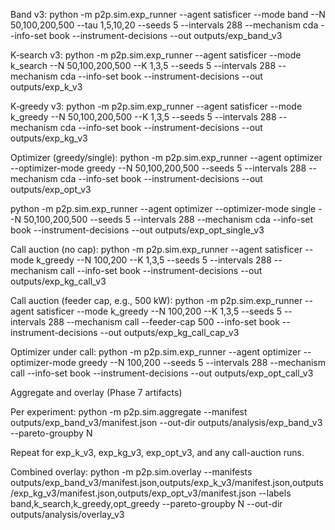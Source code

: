 Band v3:
python -m p2p.sim.exp_runner --agent satisficer --mode band --N 50,100,200,500 --tau 1,5,10,20 --seeds 5 --intervals 288 --mechanism cda --info-set book --instrument-decisions --out outputs/exp_band_v3


K‑search v3:
python -m p2p.sim.exp_runner --agent satisficer --mode k_search --N 50,100,200,500 --K 1,3,5 --seeds 5 --intervals 288 --mechanism cda --info-set book --instrument-decisions --out outputs/exp_k_v3


K‑greedy v3:
python -m p2p.sim.exp_runner --agent satisficer --mode k_greedy --N 50,100,200,500 --K 1,3,5 --seeds 5 --intervals 288 --mechanism cda --info-set book --instrument-decisions --out outputs/exp_kg_v3


Optimizer (greedy/single):
python -m p2p.sim.exp_runner --agent optimizer --optimizer-mode greedy --N 50,100,200,500 --seeds 5 --intervals 288 --mechanism cda --info-set book --instrument-decisions --out outputs/exp_opt_v3


python -m p2p.sim.exp_runner --agent optimizer --optimizer-mode single --N 50,100,200,500 --seeds 5 --intervals 288 --mechanism cda --info-set book --instrument-decisions --out outputs/exp_opt_single_v3


Call auction (no cap):
python -m p2p.sim.exp_runner --agent satisficer --mode k_greedy --N 100,200 --K 1,3,5 --seeds 5 --intervals 288 --mechanism call --info-set book --instrument-decisions --out outputs/exp_kg_call_v3


Call auction (feeder cap, e.g., 500 kW):
python -m p2p.sim.exp_runner --agent satisficer --mode k_greedy --N 100,200 --K 1,3,5 --seeds 5 --intervals 288 --mechanism call --feeder-cap 500 --info-set book --instrument-decisions --out outputs/exp_kg_call_cap_v3


Optimizer under call:
python -m p2p.sim.exp_runner --agent optimizer --optimizer-mode greedy --N 100,200 --seeds 5 --intervals 288 --mechanism call --info-set book --instrument-decisions --out outputs/exp_opt_call_v3


Aggregate and overlay (Phase 7 artifacts)

Per experiment:
python -m p2p.sim.aggregate --manifest outputs/exp_band_v3/manifest.json --out-dir outputs/analysis/exp_band_v3 --pareto-groupby N

Repeat for exp_k_v3, exp_kg_v3, exp_opt_v3, and any call-auction runs.


Combined overlay:
python -m p2p.sim.overlay --manifests outputs/exp_band_v3/manifest.json,outputs/exp_k_v3/manifest.json,outputs/exp_kg_v3/manifest.json,outputs/exp_opt_v3/manifest.json --labels band,k_search,k_greedy,opt_greedy --pareto-groupby N --out-dir outputs/analysis/overlay_v3
